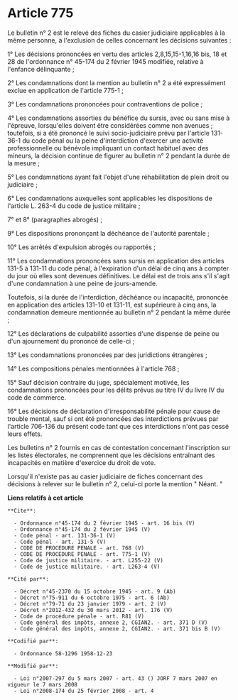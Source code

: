 # Article 775

Le bulletin n° 2 est le relevé des fiches du casier judiciaire applicables à la même personne, à l'exclusion de celles
concernant les décisions suivantes : 

1° Les décisions prononcées en vertu des articles 2,8,15,15-1,16,16 bis, 18 et 28 de l'ordonnance n° 45-174 du 2 février 1945
modifiée, relative à l'enfance délinquante ; 

2° Les condamnations dont la mention au bulletin n° 2 a été expressément exclue en application de l'article 775-1 ; 

3° Les condamnations prononcées pour contraventions de police ; 

4° Les condamnations assorties du bénéfice du sursis, avec ou sans mise à l'épreuve, lorsqu'elles doivent être considérées
comme non avenues ; toutefois, si a été prononcé le suivi socio-judiciaire prévu par l'article 131-36-1 du code pénal ou la
peine d'interdiction d'exercer une activité professionnelle ou bénévole impliquant un contact habituel avec des mineurs, la
décision continue de figurer au bulletin n° 2 pendant la durée de la mesure ; 

5° Les condamnations ayant fait l'objet d'une réhabilitation de plein droit ou judiciaire ; 

6° Les condamnations auxquelles sont applicables les dispositions de l'article L. 263-4 du code de justice militaire ; 

7° et 8° (paragraphes abrogés) ; 

9° Les dispositions prononçant la déchéance de l'autorité parentale ; 

10° Les arrêtés d'expulsion abrogés ou rapportés ; 

11° Les condamnations prononcées sans sursis en application des articles 131-5 à 131-11 du code pénal, à l'expiration d'un
délai de cinq ans à compter du jour où elles sont devenues définitives. Le délai est de trois ans s'il s'agit d'une
condamnation à une peine de jours-amende. 

Toutefois, si la durée de l'interdiction, déchéance ou incapacité, prononcée en application des articles 131-10 et 131-11,
est supérieure à cinq ans, la condamnation demeure mentionnée au bulletin n° 2 pendant la même durée ; 

12° Les déclarations de culpabilité assorties d'une dispense de peine ou d'un ajournement du prononcé de celle-ci ; 

13° Les condamnations prononcées par des juridictions étrangères ; 

14° Les compositions pénales mentionnées à l'article 768 ; 

15° Sauf décision contraire du juge, spécialement motivée, les condamnations prononcées pour les délits prévus au titre IV du
livre IV du code de commerce. 

16° Les décisions de déclaration d'irresponsabilité pénale pour cause de trouble mental, sauf si ont été prononcées des
interdictions prévues par l'article 706-136 du présent code tant que ces interdictions n'ont pas cessé leurs effets. 

Les bulletins n° 2 fournis en cas de contestation concernant l'inscription sur les listes électorales, ne comprennent que les
décisions entraînant des incapacités en matière d'exercice du droit de vote. 

Lorsqu'il n'existe pas au casier judiciaire de fiches concernant des décisions à relever sur le bulletin n° 2, celui-ci porte
la mention " Néant. "

**Liens relatifs à cet article**

	**Cite**:

	  - Ordonnance n°45-174 du 2 février 1945 - art. 16 bis (V)
	  - Ordonnance n°45-174 du 2 février 1945 (V)
	  - Code pénal - art. 131-36-1 (V)
	  - Code pénal - art. 131-5 (V)
	  - CODE DE PROCEDURE PENALE - art. 768 (V)
	  - CODE DE PROCEDURE PENALE - art. 775-1 (V)
	  - Code de justice militaire. - art. L255-22 (V)
	  - Code de justice militaire. - art. L263-4 (V)

	**Cité par**:

	  - Décret n°45-2370 du 15 octobre 1945 - art. 9 (Ab)
	  - Décret n°75-911 du 6 octobre 1975 - art. 6 (Ab)
	  - Décret n°79-71 du 23 janvier 1979 - art. 2 (V)
	  - Décret n°2012-432 du 30 mars 2012 - art. 176 (V)
	  - Code de procédure pénale - art. R81 (V)
	  - Code général des impôts, annexe 2, CGIAN2. - art. 371 D (V)
	  - Code général des impôts, annexe 2, CGIAN2. - art. 371 bis B (V)

	**Codifié par**:

	  - Ordonnance 58-1296 1958-12-23

	**Modifié par**:

	  - Loi n°2007-297 du 5 mars 2007 - art. 43 () JORF 7 mars 2007 en vigueur le 7 mars 2008
	  - Loi n°2008-174 du 25 février 2008 - art. 4
